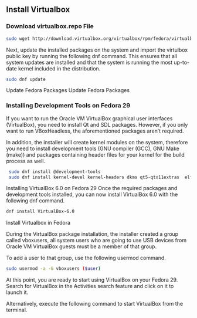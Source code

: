 ## Install Virtualbox 


### Download virtualbox.repo File

````bash
sudo wget http://download.virtualbox.org/virtualbox/rpm/fedora/virtualbox.repo -P /etc/yum.repos.d/
````

Next, update the installed packages on the system and import the virtulbox public key by running the following dnf command. This ensures that all system updates are installed and that the system is running the most up-to-date kernel included in the distribution.


````bash
sudo dnf update 
````
Update Fedora Packages
Update Fedora Packages

### Installing Development Tools on Fedora 29

If you want to run the Oracle VM VirtualBox graphical user interfaces (VirtualBox), you need to install Qt and SDL packages. However, if you only want to run VBoxHeadless, the aforementioned packages aren’t required.

In addition, the installer will create kernel modules on the system, therefore you need to install development tools (GNU compiler (GCC), GNU Make (make)) and packages containing header files for your kernel for the build process as well.

````bash
 sudo dnf install @development-tools
 sudo dnf install kernel-devel kernel-headers dkms qt5-qtx11extras  elfutils-libelf-devel zlib-devel
````

Installing VirtualBox 6.0 on Fedora 29
Once the required packages and development tools installed, you can now install VirtualBox 6.0 with the following dnf command.

```bash
dnf install VirtualBox-6.0
```

Install Virtualbox in Fedora

During the VirtualBox package installation, the installer created a group called vboxusers, all system users who are going to use USB devices from Oracle VM VirtualBox guests must be a member of that group.

To add a user to that group, use the following usermod command.

````bash
sudo usermod -a -G vboxusers ($user)
````

At this point, you are ready to start using VirtualBox on your Fedora 29. Search for VirtualBox in the Activities search feature and click on it to launch it.

Alternatively, execute the following command to start VirtualBox from the terminal.
